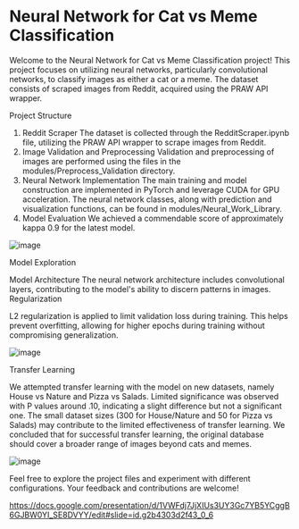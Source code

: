 # Neural Network for Cat vs Meme Classification

Welcome to the Neural Network for Cat vs Meme Classification project! This project focuses on utilizing neural networks, particularly convolutional networks, to classify images as either a cat or a meme. The dataset consists of scraped images from Reddit, acquired using the PRAW API wrapper.

Project Structure
1. Reddit Scraper
The dataset is collected through the RedditScraper.ipynb file, utilizing the PRAW API wrapper to scrape images from Reddit.
2. Image Validation and Preprocessing
Validation and preprocessing of images are performed using the files in the modules/Preprocess_Validation directory.
3. Neural Network Implementation
The main training and model construction are implemented in PyTorch and leverage CUDA for GPU acceleration.
The neural network classes, along with prediction and visualization functions, can be found in modules/Neural_Work_Library.
4. Model Evaluation
We achieved a commendable score of approximately kappa 0.9 for the latest model.

![image](https://github.com/TimHoogervorst/ToMemeOrNotToMeme/assets/40735264/97280df3-badb-4d1e-a82f-7f207217544e)

Model Exploration

Model Architecture
The neural network architecture includes convolutional layers, contributing to the model's ability to discern patterns in images.
Regularization

L2 regularization is applied to limit validation loss during training. This helps prevent overfitting, allowing for higher epochs during training without compromising generalization.


![image](https://github.com/TimHoogervorst/ToMemeOrNotToMeme/assets/40735264/25adfb83-e1b8-4f98-9889-b27be07f89d1)

Transfer Learning

We attempted transfer learning with the model on new datasets, namely House vs Nature and Pizza vs Salads.
Limited significance was observed with P values around .10, indicating a slight difference but not a significant one.
The small dataset sizes (300 for House/Nature and 50 for Pizza vs Salads) may contribute to the limited effectiveness of transfer learning.
We concluded that for successful transfer learning, the original database should cover a broader range of images beyond cats and memes.

![image](https://github.com/TimHoogervorst/ToMemeOrNotToMeme/assets/40735264/5ebcc810-fc5d-4e9e-8be9-97eb17233b72)

Feel free to explore the project files and experiment with different configurations. Your feedback and contributions are welcome!

https://docs.google.com/presentation/d/1VWFdj7JjXIUs3UY3Gc7YB5YCggB6GJBW0YI_SE8DVYY/edit#slide=id.g2b4303d2f43_0_6
